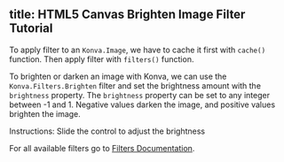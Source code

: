 title: HTML5 Canvas Brighten Image Filter Tutorial
---

To apply filter to an `Konva.Image`, we have to cache it first with `cache()`
function. Then apply filter with `filters()` function.

To brighten or darken an image with Konva, we can use the `Konva.Filters.Brighten`
filter and set the brightness amount with the `brightness` property.
The `brightness` property can be set to any integer between -1 and 1.
Negative values darken the image, and positive values brighten the image.

Instructions: Slide the control to adjust the brightness

For all available filters go to [Filters Documentation](/api/Konva.Filters.html).

<!-- {% iframe /downloads/code/filters/Brighten.html %} -->

<!-- {% include_code Konva Brighten Image Demo filters/Brighten.html %} -->
